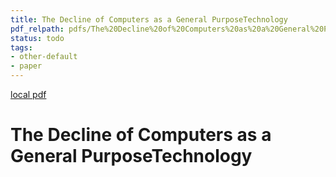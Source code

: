 ```yaml
---
title: The Decline of Computers as a General PurposeTechnology
pdf_relpath: pdfs/The%20Decline%20of%20Computers%20as%20a%20General%20PurposeTechnology.pdf
status: todo
tags:
- other-default
- paper
---
```


[local pdf](../../../pdfs/The%20Decline%20of%20Computers%20as%20a%20General%20PurposeTechnology.pdf)

# The Decline of Computers as a General PurposeTechnology
